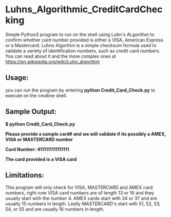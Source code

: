 # Luhns_Algorithmic_CreditCardChecking
Simple Python3 program to run on the shell using Luhn's ALgorithm to confirm whether card number provided is either a VISA, American Express or a Mastercard. Luhns Algorthm is a simple checksum formula used to validate a variety of identification numbers, such as credit card numbers. You can read about it and the more complex ones at https://en.wikipedia.org/wiki/Luhn_algorithm

<h2> Usage:</h2>

you can run the program by entering **python Credit_Card_Check.py** to execute on the cmdline shell.  

<h2>Sample Output:</h2>

**$ python Credit_Card_Check.py**

**Please provide a sample card# and we will validate if its possibly a AMEX, VISA or MASTERCARD number**

**Card Number: 4111111111111111**

**The card provided is a VISA card**

<h2> Limitations: </h2>

This program will only check for VISA, MASTERCARD and AMEX card numbers, right now VISA card numbers are of length 13 or 16 and they usually start with the number 4. AMEX cards start with 34 or 37 and are usually 15 numbers in length. Lastly MASTERCARD's start with 51, 52, 53, 54, or 55 and are usually 16 numbers in length.
